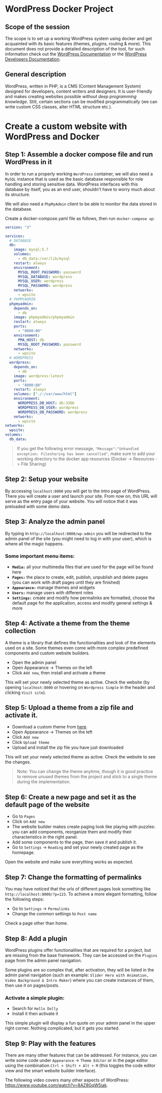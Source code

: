 # WordPress Docker Project

## Scope of the session

The scope is to set up a working WordPress system using docker and get acquainted with its basic features (themes, plugins, routing & more). This document does not provide a detailed description of the tool, for such information check out the [WordPress Documentation](https://wordpress.org/support/) or the [WordPress Developers Documentation](https://developer.wordpress.com/docs/).

## General description

WordPress, written in PHP, is a CMS (Content Management System) designed for developers, content writers and designers. It is user-friendly and makes creating websites possible _without deep programming knowledge_. Still, certain sections can be modified programmatically (we can write custom CSS classes, alter HTML structure etc.).

# Create a custom website with WordPress and Docker

## Step 1: Assemble a docker compose file and run WordPress in it

In order to run a properly working `WordPress` container, we will also need a `MySQL` instance that is used as the basic database responsible for role handling and storing sensitive data. WordPress interfaces with this database by itself, you as an end user, shouldn't have to worry much about its structure.

We will also need a `PhpMyAdmin` client to be able to monitor the data stored in the database.

Create a docker-compose.yaml file as follows, then run `docker-compose up`:

```yaml
version: "3"

services:
  # DATABASE
  db:
    image: mysql:5.7
    volumes:
      - db_data:/var/lib/mysql
    restart: always
    environment:
      MYSQL_ROOT_PASSWORD: password
      MYSQL_DATABASE: wordpress
      MYSQL_USER: wordpress
      MYSQL_PASSWORD: wordpress
    networks:
      - wpsite
  # PHPMYADMIN
  phpmyadmin:
    depends_on:
      - db
    image: phpmyadmin/phpmyadmin
    restart: always
    ports:
      - "8080:80"
    environment:
      PMA_HOST: db
      MYSQL_ROOT_PASSWORD: password
    networks:
      - wpsite
  # WORDPRESS
  wordpress:
    depends_on:
      - db
    image: wordpress:latest
    ports:
      - "8000:80"
    restart: always
    volumes: ["./:/var/www/html"]
    environment:
      WORDPRESS_DB_HOST: db:3306
      WORDPRESS_DB_USER: wordpress
      WORDPRESS_DB_PASSWORD: wordpress
    networks:
      - wpsite
networks:
  wpsite:
volumes:
  db_data:
```

> If you get the following error message, `"Message":"Unhandled exception: Filesharing has been cancelled"`, make sure to add your working directory to the docker app resources (Docker -> Resources -> File Sharing)

## Step 2: Setup your website

By accessing `localhost:8000` you will get to the intro page of WordPress. There you will create a user and launch your site. From now on, this URL will serve as the entry page of your website. You will notice that it was preloaded with some demo data.

## Step 3: Analyze the admin panel

By typing in `http://localhost:8000/wp-admin` you will be redirected to the admin panel of the site (you might need to log in with your user), which is where all the magic happens.

### Some important menu items:

- **`Media:`** all your multimedia files that are used for the page will be found here
- **`Pages:`** the place to create, edit, publish, unpublish and delete pages (you can work with draft pages until they are finished)
- **`Appearance:`** manage themes and widgets
- **`Users:`** manage users with different roles
- **`Settings:`** create and modify how permalinks are formatted, choose the default page for the application, access and modify general settings & more

## Step 4: Activate a theme from the theme collection

A theme is a library that defines the functionalities and look of the elements used on a site. Some themes even come with more complex predefined components and custom website builders.

- Open the admin panel
- Open Appearance -> Themes on the left
- Click `Add new`, then install and activate a theme

This will set your newly selected theme as active. Check the website (by opening `localhost:8000` or hovering on `Wordpress Simple` in the header and clicking `Visit site`).

## Step 5: Upload a theme from a zip file and activate it.

- Download a custom theme from [here](https://wordpress.org/themes/browse/new/).
- Open Appearance -> Themes on the left
- Click `Add new`
- Click `Upload theme`
- Upload and install the zip file you have just downloaded

This will set your newly selected theme as active. Check the website to see the changes.

> Note: You can change the theme anytime, though it is good practice to remove unused themes from the project and stick to a single theme during the implementation.

## Step 6: Create a new page and set it as the default page of the website

- Go to `Pages`
- Click on `Add new`
- The website builder makes create paging look like playing with puzzles: you can add components, reorganize them and modify their characteristics in the right panel.
- Add some components to the page, then save it and publish it.
- Go to `Settings` -> `Reading` and set your newly created page as the homepage.

Open the website and make sure everything works as expected.

## Step 7: Change the formatting of permalinks

You may have noticed that the urls of different pages look something like `http://localhost:8000/?p=123`. To achieve a more elegant formatting, follow the following steps:

- Go to `Settings` -> `Permalinks`
- Change the common settings to `Post name`

Check a page other than home.

## Step 8: Add a plugin

WordPress plugins offer functionalities that are required for a project, but are missing from the base framework. They can be accessed on the `Plugins` page from the admin panel navigation.

Some plugins are so complex that, after activation, they will be listed in the admin panel navigation (such an example: `Slider Hero with Animation, Video Background & Intro Maker`) where you can create instances of them, then use it on pages/posts.

### Activate a simple plugin:

- Search for `Hello Dolly`
- Install it then activate it

This simple plugin will display a fun quote on your admin panel in the upper right corner. Nothing complicated, but it gets you started.

## Step 9: Play with the features

There are many other features that can be addressed. For instance, you can write some code under `Appearance` -> `Theme Editor` or in the page editor using the combination `Ctrl + Shift + Alt + M` (this toggles the code editor view and the smart website builder interface).

The following video covers many other aspects of WordPress: https://www.youtube.com/watch?v=8AZ8GqW5iak.
